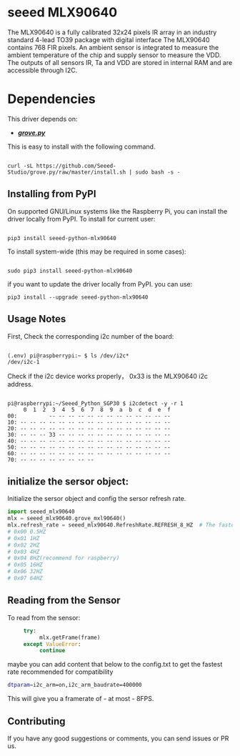 # seeed MLX90640

The MLX90640 is a fully calibrated 32x24 pixels IR array in an industry standard 4-lead TO39 package with digital interface The MLX90640 contains 768 FIR pixels. An ambient sensor is integrated to measure the ambient temperature of the chip and supply sensor to measure the VDD. The outputs of all sensors IR, Ta and VDD are stored in internal RAM and are accessible through I2C.

# Dependencies

This driver depends on:
- [***grove.py***](https://github.com/Seeed-Studio/grove.py)

This is easy to install with the following command.
 ```

curl -sL https://github.com/Seeed-Studio/grove.py/raw/master/install.sh | sudo bash -s -

 ```
 
## Installing from PyPI

On supported GNU/Linux systems like the Raspberry Pi, you can install the driver locally from PyPI. To install for current user:

```

pip3 install seeed-python-mlx90640

```

To install system-wide (this may be required in some cases):

```

sudo pip3 install seeed-python-mlx90640

```

if you want to update the driver locally from PyPI. you can use:

```
pip3 install --upgrade seeed-python-mlx90640
```

## Usage Notes

First, Check the corresponding i2c number of the board:

```

(.env) pi@raspberrypi:~ $ ls /dev/i2c*
/dev/i2c-1

```

Check if the i2c device works properly， 0x33 is the MLX90640 i2c address.
```

pi@raspberrypi:~/Seeed_Python_SGP30 $ i2cdetect -y -r 1
     0  1  2  3  4  5  6  7  8  9  a  b  c  d  e  f
00:          -- -- -- -- -- -- -- -- -- -- -- -- --
10: -- -- -- -- -- -- -- -- -- -- -- -- -- -- -- --
20: -- -- -- -- -- -- -- -- -- -- -- -- -- -- -- --
30: -- -- -- 33 -- -- -- -- -- -- -- -- -- -- -- --
40: -- -- -- -- -- -- -- -- -- -- -- -- -- -- -- --
50: -- -- -- -- -- -- -- -- -- -- -- -- -- -- -- --
60: -- -- -- -- -- -- -- -- -- -- -- -- -- -- -- --
70: -- -- -- -- -- -- -- --

```

## initialize the sersor object:

Initialize the sersor object and config the sersor refresh rate.

```python
import seeed_mlx90640
mlx = seeed_mlx90640.grove_mxl90640()
mlx.refresh_rate = seeed_mlx90640.RefreshRate.REFRESH_8_HZ  # The fastest for raspberry 4 
# 0x00 0.5HZ
# 0x01 1HZ
# 0x02 2HZ
# 0x03 4HZ
# 0x04 8HZ(recommend for raspberry)
# 0x05 16HZ
# 0x06 32HZ
# 0x07 64HZ
```

## Reading from the Sensor

To read from the sensor:

```python
     try:
          mlx.getFrame(frame)
     except ValueError:
          continue
```

maybe you can add content that below to the config.txt to get the fastest rate recommended for compatibility

```bash
dtparam=i2c_arm=on,i2c_arm_baudrate=400000
```  

This will give you a framerate of - at most - 8FPS.

## Contributing

If you have any good suggestions or comments, you can send issues or PR us.
